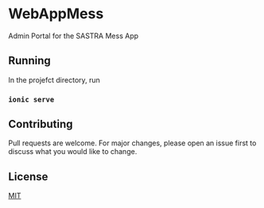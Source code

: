 # WebAppMess
Admin Portal for the SASTRA Mess App


## Running
In the projefct directory, run

### `ionic serve`


## Contributing
Pull requests are welcome. For major changes, please open an issue first to discuss what you would like to change.

## License
[MIT](https://choosealicense.com/licenses/mit/)
